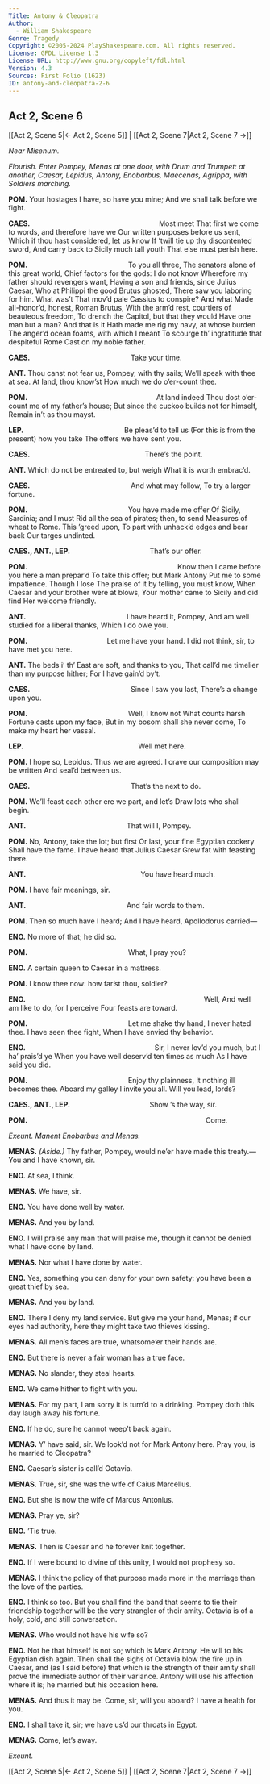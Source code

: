 ```yaml
---
Title: Antony & Cleopatra
Author: 
  - William Shakespeare
Genre: Tragedy
Copyright: ©2005-2024 PlayShakespeare.com. All rights reserved.
License: GFDL License 1.3
License URL: http://www.gnu.org/copyleft/fdl.html
Version: 4.3
Sources: First Folio (1623)
ID: antony-and-cleopatra-2-6
---
```


## Act 2, Scene 6
[[Act 2, Scene 5|← Act 2, Scene 5]] | [[Act 2, Scene 7|Act 2, Scene 7 →]]

*Near Misenum.*

*Flourish. Enter Pompey, Menas at one door, with Drum and Trumpet: at another, Caesar, Lepidus, Antony, Enobarbus, Maecenas, Agrippa, with Soldiers marching.*

**POM.**
Your hostages I have, so have you mine;
And we shall talk before we fight.

**CAES.**
                  Most meet
That first we come to words, and therefore have we
Our written purposes before us sent,
Which if thou hast considered, let us know
If ’twill tie up thy discontented sword,
And carry back to Sicily much tall youth
That else must perish here.

**POM.**
              To you all three,
The senators alone of this great world,
Chief factors for the gods: I do not know
Wherefore my father should revengers want,
Having a son and friends, since Julius Caesar,
Who at Philippi the good Brutus ghosted,
There saw you laboring for him. What was’t
That mov’d pale Cassius to conspire? And what
Made all-honor’d, honest, Roman Brutus,
With the arm’d rest, courtiers of beauteous freedom,
To drench the Capitol, but that they would
Have one man but a man? And that is it
Hath made me rig my navy, at whose burden
The anger’d ocean foams, with which I meant
To scourge th’ ingratitude that despiteful Rome
Cast on my noble father.

**CAES.**
              Take your time.

**ANT.**
Thou canst not fear us, Pompey, with thy sails;
We’ll speak with thee at sea. At land, thou know’st
How much we do o’er-count thee.

**POM.**
                  At land indeed
Thou dost o’er-count me of my father’s house;
But since the cuckoo builds not for himself,
Remain in’t as thou mayst.

**LEP.**
              Be pleas’d to tell us
(For this is from the present) how you take
The offers we have sent you.

**CAES.**
                There’s the point.

**ANT.**
Which do not be entreated to, but weigh
What it is worth embrac’d.

**CAES.**
              And what may follow,
To try a larger fortune.

**POM.**
              You have made me offer
Of Sicily, Sardinia; and I must
Rid all the sea of pirates; then, to send
Measures of wheat to Rome. This ’greed upon,
To part with unhack’d edges and bear back
Our targes undinted.

**CAES., ANT., LEP.**
           That’s our offer.

**POM.**
                     Know then
I came before you here a man prepar’d
To take this offer; but Mark Antony
Put me to some impatience. Though I lose
The praise of it by telling, you must know,
When Caesar and your brother were at blows,
Your mother came to Sicily and did find
Her welcome friendly.

**ANT.**
              I have heard it, Pompey,
And am well studied for a liberal thanks,
Which I do owe you.

**POM.**
           Let me have your hand.
I did not think, sir, to have met you here.

**ANT.**
The beds i’ th’ East are soft, and thanks to you,
That call’d me timelier than my purpose hither;
For I have gain’d by’t.

**CAES.**
              Since I saw you last,
There’s a change upon you.

**POM.**
              Well, I know not
What counts harsh Fortune casts upon my face,
But in my bosom shall she never come,
To make my heart her vassal.

**LEP.**
                Well met here.

**POM.**
I hope so, Lepidus. Thus we are agreed.
I crave our composition may be written
And seal’d between us.

**CAES.**
              That’s the next to do.

**POM.**
We’ll feast each other ere we part, and let’s
Draw lots who shall begin.

**ANT.**
              That will I, Pompey.

**POM.**
No, Antony, take the lot; but first
Or last, your fine Egyptian cookery
Shall have the fame. I have heard that Julius Caesar
Grew fat with feasting there.

**ANT.**
                You have heard much.

**POM.**
I have fair meanings, sir.

**ANT.**
              And fair words to them.

**POM.**
Then so much have I heard;
And I have heard, Apollodorus carried⁠—

**ENO.**
No more of that; he did so.

**POM.**
              What, I pray you?

**ENO.**
A certain queen to Caesar in a mattress.

**POM.**
I know thee now: how far’st thou, soldier?

**ENO.**
                         Well,
And well am like to do, for I perceive
Four feasts are toward.

**POM.**
              Let me shake thy hand,
I never hated thee. I have seen thee fight,
When I have envied thy behavior.

**ENO.**
                  Sir,
I never lov’d you much, but I ha’ prais’d ye
When you have well deserv’d ten times as much
As I have said you did.

**POM.**
              Enjoy thy plainness,
It nothing ill becomes thee.
Aboard my galley I invite you all.
Will you lead, lords?

**CAES., ANT., LEP.**
           Show ’s the way, sir.

**POM.**
                         Come.

*Exeunt. Manent Enobarbus and Menas.*

**MENAS.**
*(Aside.)*
Thy father, Pompey, would ne’er have made this treaty.—You and I have known, sir.

**ENO.**
At sea, I think.

**MENAS.**
We have, sir.

**ENO.**
You have done well by water.

**MENAS.**
And you by land.

**ENO.**
I will praise any man that will praise me, though it cannot be denied what I have done by land.

**MENAS.**
Nor what I have done by water.

**ENO.**
Yes, something you can deny for your own safety: you have been a great thief by sea.

**MENAS.**
And you by land.

**ENO.**
There I deny my land service. But give me your hand, Menas; if our eyes had authority, here they might take two thieves kissing.

**MENAS.**
All men’s faces are true, whatsome’er their hands are.

**ENO.**
But there is never a fair woman has a true face.

**MENAS.**
No slander, they steal hearts.

**ENO.**
We came hither to fight with you.

**MENAS.**
For my part, I am sorry it is turn’d to a drinking. Pompey doth this day laugh away his fortune.

**ENO.**
If he do, sure he cannot weep’t back again.

**MENAS.**
Y’ have said, sir. We look’d not for Mark Antony here. Pray you, is he married to Cleopatra?

**ENO.**
Caesar’s sister is call’d Octavia.

**MENAS.**
True, sir, she was the wife of Caius Marcellus.

**ENO.**
But she is now the wife of Marcus Antonius.

**MENAS.**
Pray ye, sir?

**ENO.**
’Tis true.

**MENAS.**
Then is Caesar and he forever knit together.

**ENO.**
If I were bound to divine of this unity, I would not prophesy so.

**MENAS.**
I think the policy of that purpose made more in the marriage than the love of the parties.

**ENO.**
I think so too. But you shall find the band that seems to tie their friendship together will be the very strangler of their amity. Octavia is of a holy, cold, and still conversation.

**MENAS.**
Who would not have his wife so?

**ENO.**
Not he that himself is not so; which is Mark Antony. He will to his Egyptian dish again. Then shall the sighs of Octavia blow the fire up in Caesar, and (as I said before) that which is the strength of their amity shall prove the immediate author of their variance. Antony will use his affection where it is; he married but his occasion here.

**MENAS.**
And thus it may be. Come, sir, will you aboard? I have a health for you.

**ENO.**
I shall take it, sir; we have us’d our throats in Egypt.

**MENAS.**
Come, let’s away.

*Exeunt.*

[[Act 2, Scene 5|← Act 2, Scene 5]] | [[Act 2, Scene 7|Act 2, Scene 7 →]]